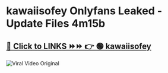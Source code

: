
 # kawaiisofey Onlyfans Leaked - Update Files 4m15b

## <h2><a href="https://clipsfans.com/kawaiisofey&ref=git">🔗 Click to LINKS ⏩⏩ 👉 🟢 kawaiisofey </a></h2>

<a href="https://clipsfans.com/kawaiisofey&ref=git" rel="nofollow" data-target="animated-image.originalLink"><img src="https://i.ibb.co.com/xMMVF88/686577567.gif" alt="Viral Video Original" style="max-width: 100%; display: inline-block;" data-target="animated-image.originalImage"></a>

